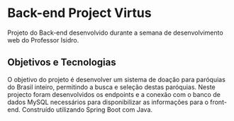 # Back-end Project Virtus
Projeto do Back-end desenvolvido durante a semana de desenvolvimento web do Professor Isidro.

## Objetivos e Tecnologias
O objetivo do projeto é desenvolver um sistema de doação para paróquias do Brasil inteiro, permitindo a busca e seleção destas paróquias. Neste projecto foram desenvolvidos os endpoints e a conexão com o banco de dados MySQL necessários para disponibilizar as informações para o front-end. Construído utilizando Spring Boot com Java.
